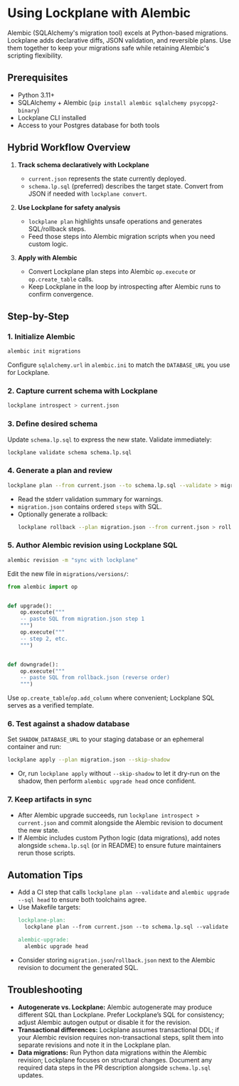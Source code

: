 # Using Lockplane with Alembic

Alembic (SQLAlchemy's migration tool) excels at Python-based migrations. Lockplane adds declarative diffs, JSON validation, and reversible plans. Use them together to keep your migrations safe while retaining Alembic's scripting flexibility.

## Prerequisites

- Python 3.11+
- SQLAlchemy + Alembic (`pip install alembic sqlalchemy psycopg2-binary`)
- Lockplane CLI installed
- Access to your Postgres database for both tools

## Hybrid Workflow Overview

1. **Track schema declaratively with Lockplane**
   - `current.json` represents the state currently deployed.
   - `schema.lp.sql` (preferred) describes the target state. Convert from JSON if needed with `lockplane convert`.

2. **Use Lockplane for safety analysis**
   - `lockplane plan` highlights unsafe operations and generates SQL/rollback steps.
   - Feed those steps into Alembic migration scripts when you need custom logic.

3. **Apply with Alembic**
   - Convert Lockplane plan steps into Alembic `op.execute` or `op.create_table` calls.
   - Keep Lockplane in the loop by introspecting after Alembic runs to confirm convergence.

## Step-by-Step

### 1. Initialize Alembic
```bash
alembic init migrations
```
Configure `sqlalchemy.url` in `alembic.ini` to match the `DATABASE_URL` you use for Lockplane.

### 2. Capture current schema with Lockplane
```bash
lockplane introspect > current.json
```

### 3. Define desired schema
Update `schema.lp.sql` to express the new state. Validate immediately:
```bash
lockplane validate schema schema.lp.sql
```

### 4. Generate a plan and review
```bash
lockplane plan --from current.json --to schema.lp.sql --validate > migration.json
```
- Read the stderr validation summary for warnings.
- `migration.json` contains ordered `steps` with SQL.
- Optionally generate a rollback:
  ```bash
  lockplane rollback --plan migration.json --from current.json > rollback.json
  ```

### 5. Author Alembic revision using Lockplane SQL
```bash
alembic revision -m "sync with lockplane"
```
Edit the new file in `migrations/versions/`:
```python
from alembic import op


def upgrade():
    op.execute("""
    -- paste SQL from migration.json step 1
    """)
    op.execute("""
    -- step 2, etc.
    """)


def downgrade():
    op.execute("""
    -- paste SQL from rollback.json (reverse order)
    """)
```
Use `op.create_table`/`op.add_column` where convenient; Lockplane SQL serves as a verified template.

### 6. Test against a shadow database
Set `SHADOW_DATABASE_URL` to your staging database or an ephemeral container and run:
```bash
lockplane apply --plan migration.json --skip-shadow
```
- Or, run `lockplane apply` without `--skip-shadow` to let it dry-run on the shadow, then perform `alembic upgrade head` once confident.

### 7. Keep artifacts in sync
- After Alembic upgrade succeeds, run `lockplane introspect > current.json` and commit alongside the Alembic revision to document the new state.
- If Alembic includes custom Python logic (data migrations), add notes alongside `schema.lp.sql` (or in README) to ensure future maintainers rerun those scripts.

## Automation Tips

- Add a CI step that calls `lockplane plan --validate` and `alembic upgrade --sql head` to ensure both toolchains agree.
- Use Makefile targets:
  ```makefile
  lockplane-plan:
	lockplane plan --from current.json --to schema.lp.sql --validate > migration.json

  alembic-upgrade:
  	alembic upgrade head
  ```
- Consider storing `migration.json`/`rollback.json` next to the Alembic revision to document the generated SQL.

## Troubleshooting

- **Autogenerate vs. Lockplane:** Alembic autogenerate may produce different SQL than Lockplane. Prefer Lockplane’s SQL for consistency; adjust Alembic autogen output or disable it for the revision.
- **Transactional differences:** Lockplane assumes transactional DDL; if your Alembic revision requires non-transactional steps, split them into separate revisions and note it in the Lockplane plan.
- **Data migrations:** Run Python data migrations within the Alembic revision; Lockplane focuses on structural changes. Document any required data steps in the PR description alongside `schema.lp.sql` updates.
